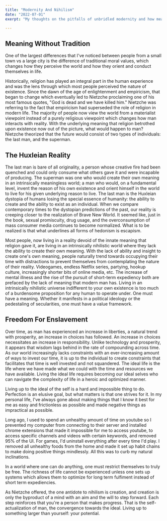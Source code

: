 ```yaml
---
title: "Modernity And Nihilism"
date: "2022-07-01"
exerpt: "My thoughts on the pitfalls of unbridled modernity and how meaning can be found through constraints."

---
```

## Meaning Without Tradition

One of the largest differences that I've noticed between people from a small town vs a large city is the difference of traditional moral values, which changes how they perceive the world and how they orient and conduct themselves in life.

Historically, religion has played an integral part in the human experience and was the lens through which most people perceived the nature of existence. Since the dawn of the age of enlightenment and empiricism, that began to change which eventually led to Nietzche proclaiming one of his most famous quotes, "God is dead and we have killed him."
Nietzche was referring to the fact that empiricism had superseded the role of religion in modern life. The majority of people now view the world from a materialist viewpoint instead of a purely religious viewpoint which changes how man interacts with reality. With the underlying meaning that religion betrothed upon existence now out of the picture, what would happen to man? Nietzche theorized that the future would consist of two types of individuals: the last man, and the superman.

## The Huxleian Reality

The last man is bare of all originality, a person whose creative fire had been quenched and could only consume what others gave it and were incapable of producing. The superman was one who would create their own meaning in an intrinsically meaningless world; a man who would, on a fundamental level, invent the reason of his own existence and orient himself in the world to live for his given underlying reason to live.
The last man is the Huxleian dystopia of humans losing the special essence of humanity: the ability to create and the ability to exist as an individual. When we compare contemporary times to the dystopian predictions of the past, our reality is creeping closer to the realization of Brave New World. It seemed like, just in the book, sexual promiscuity, drug usage, and the overconsumption of mass consumer media continues to become normalized. What is to be realized is that what underlines all forms of hedonism is escapism.

Most people, now living in a reality devoid of the innate meaning that religion gave it, are living in an intrinsically nihilistic world where they lack the ability to create their own meaning. With the lack of ability and insight to create one's own meaning, people naturally trend towards occupying their time with distractions to prevent themselves from contemplating the nature of their reality. Videogames, endless Netflix series, partying, hookup culture, increasingly shorter bits of online media, etc.
The increase of mental illness and the rise of the pursuit of short-term expediency both are prefaced by the lack of meaning that modern man has. Living in an intrinsically nihilistic universe indifferent to your own existence is too much of a burdensome proposition for any human to operate under. One must have a meaning. Whether it manifests in a political ideology or the pedestaling of secularities, one must have a value framework. 


## Freedom For Enslavement

Over time, as man has experienced an increase in liberties, a natural trend with prosperity, an increase in choices has followed. An increase in choices necessitates an increase in responsibility. Unlike technology and prosperity, it appears that wisdom lags behind in the rate of compounding across time. As our world increasingly lacks constraints with an ever-increasing amount of ways to invest our time, it is up to the individual to create constraints that facilitates that time is well invested and not squandered. The ideal life is the life where we have made what we could with the time and resources we have available. Living the ideal life requires becoming our ideal selves who can navigate the complexity of life in a heroic and optimized manner.

Living up to the ideal of the self is a hard and impossible thing to do. Perfection is an elusive goal, but what matters is that one strives for it. In my personal life, I've always gone about making things that I know it best for me as easy and frictionless as possible and made negative things as impractical as possible.

Long ago, I used to spend an unhealthy amount of time on youtube so I prevented my computer from connecting to their server and installed chrome extensions that made it impossible for me to access youtube, to access specific channels and videos with certain keywords, and removed 95% of the UI. For games, I'd uninstall everything after every time I'd play. I removed all unhealthy foods from the home and made it set up habit chains to make doing positive things mindlessly. All this was to curb my natural inclinations.

In a world where one can do anything, one must restrict themselves to truly be free. The richness of life cannot be experienced unless one sets up systems which allows them to optimize for long term fulfiment instead of short term expediencies. 

As Nietzche offered, the one antidote to nihilism is creation, and creation is only the byproduct of a mind with an aim and the will to step forward. Each step reinforces that you're a person that makes progress. That is the self-actualization of man, the convergence towards the ideal. Living up to something larger than yourself: your potential.


